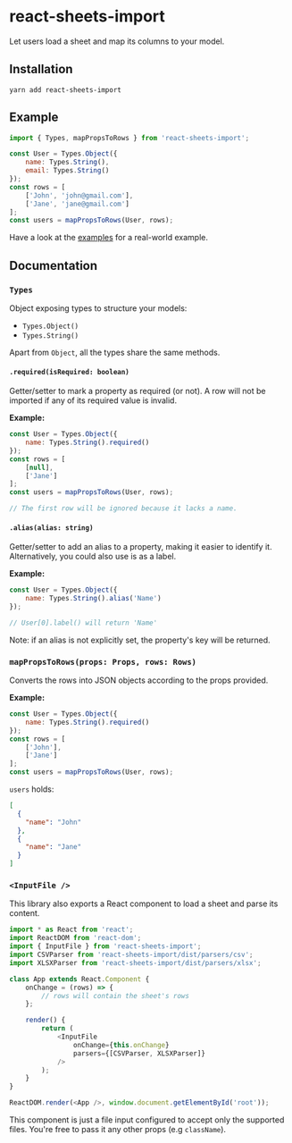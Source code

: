 # react-sheets-import

Let users load a sheet and map its columns to your model.

## Installation

```
yarn add react-sheets-import
```

## Example

```js
import { Types, mapPropsToRows } from 'react-sheets-import';

const User = Types.Object({
    name: Types.String(),
    email: Types.String()
});
const rows = [
    ['John', 'john@gmail.com'],
    ['Jane', 'jane@gmail.com']
];
const users = mapPropsToRows(User, rows);
```

Have a look at the [examples](./examples) for a real-world example.

## Documentation

### `Types`

Object exposing types to structure your models:

* `Types.Object()`
* `Types.String()`

Apart from `Object`, all the types share the same methods.

#### `.required(isRequired: boolean)`

Getter/setter to mark a property as required (or not).
A row will not be imported if any of its required value is invalid.

**Example:**

```js
const User = Types.Object({
    name: Types.String().required()
});
const rows = [
    [null],
    ['Jane']
];
const users = mapPropsToRows(User, rows);

// The first row will be ignored because it lacks a name.
```

#### `.alias(alias: string)`

Getter/setter to add an alias to a property, making it easier to identify it.
Alternatively, you could also use is as a label.

**Example:**

```js
const User = Types.Object({
    name: Types.String().alias('Name')
});

// User[0].label() will return 'Name'
```

Note: if an alias is not explicitly set, the property's key will be returned.

### `mapPropsToRows(props: Props, rows: Rows)`

Converts the rows into JSON objects according to the props provided.

**Example:**

```js
const User = Types.Object({
    name: Types.String().required()
});
const rows = [
    ['John'],
    ['Jane']
];
const users = mapPropsToRows(User, rows);
```

`users` holds:

```json
[
  {
    "name": "John"
  },
  {
    "name": "Jane"
  }
]
```

### `<InputFile />`

This library also exports a React component to load a sheet and parse its content.

```js
import * as React from 'react';
import ReactDOM from 'react-dom';
import { InputFile } from 'react-sheets-import';
import CSVParser from 'react-sheets-import/dist/parsers/csv';
import XLSXParser from 'react-sheets-import/dist/parsers/xlsx';

class App extends React.Component {
    onChange = (rows) => {
        // rows will contain the sheet's rows
    };

    render() {
        return (
            <InputFile
                onChange={this.onChange}
                parsers={[CSVParser, XLSXParser]}
            />
        );
    }
}

ReactDOM.render(<App />, window.document.getElementById('root'));
```

This component is just a file input configured to accept only the supported files.
You're free to pass it any other props (e.g `className`).
